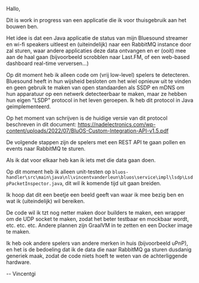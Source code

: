 Hallo,

Dit is work in progress van een applicatie die ik voor thuisgebruik aan het bouwen ben.

Het idee is dat een Java applicatie de status van mijn Bluesound streamer en wi-fi speakers uitleest en (uiteindelijk) naar een RabbitMQ instance door zal sturen, waar andere applicaties deze data ontvangen en er (ooit) mee aan de haal gaan (bijvoorbeeld scrobblen naar Last.FM, of een web-based dashboard real-time verversen...)

Op dit moment heb ik alleen code om (vrij low-level) spelers te detecteren. Bluesound heeft in hun wijsheid besloten om het wiel opnieuw uit te vinden en geen gebruik te maken van open standaarden als SSDP en mDNS om hun apparatuur op een netwerk detecteerbaar te maken, maar ze hebben hun eigen "LSDP" protocol in het leven geroepen. Ik heb dit protocol in Java geimplementeerd.

Op het moment van schrijven is de huidige versie van dit protocol beschreven in dit document:
https://nadelectronics.com/wp-content/uploads/2022/07/BluOS-Custom-Integration-API-v1.5.pdf

De volgende stappen zijn de spelers met een REST API te gaan pollen en events naar RabbitMQ te sturen.

Als ik dat voor elkaar heb kan ik iets met die data gaan doen.

Op dit moment heb ik alleen unit-testen op `bluos-handler\src\main\java\nl\vincentvanderleun\bluos\service\impl\lsdp\LsdpPacketInspector.java`, dit wil ik komende tijd uit gaan breiden.

Ik hoop dat dit een beetje een beeld geeft van waar ik mee bezig ben en wat ik (uiteindelijk) wil bereiken.

De code wil ik tzt nog netter maken door builders te maken, een wrapper om de UDP socket te maken, zodat het beter testbaar en mockbaar wordt, etc. etc. etc. Andere plannen zijn GraalVM in te zetten en een Docker image te maken.

Ik heb ook andere spelers van andere merken in huis (bijvoorbeeld uPnP), en het is de bedoeling dat ik de data die naar RabbitMQ ga sturen dusdanig generiek maak, zodat de code niets hoeft te weten van de achterliggende hardware.

-- Vincentgi
